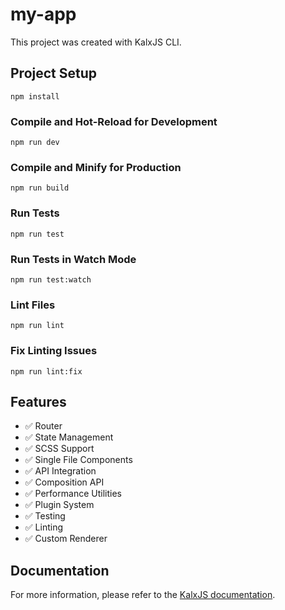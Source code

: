 # my-app

This project was created with KalxJS CLI.

## Project Setup

```
npm install
```

### Compile and Hot-Reload for Development

```
npm run dev
```

### Compile and Minify for Production

```
npm run build
```

### Run Tests

```
npm run test
```

### Run Tests in Watch Mode

```
npm run test:watch
```

### Lint Files

```
npm run lint
```

### Fix Linting Issues

```
npm run lint:fix
```


## Features

- ✅ Router
- ✅ State Management
- ✅ SCSS Support
- ✅ Single File Components
- ✅ API Integration
- ✅ Composition API
- ✅ Performance Utilities
- ✅ Plugin System
- ✅ Testing
- ✅ Linting
- ✅ Custom Renderer


## Documentation

For more information, please refer to the [KalxJS documentation](https://github.com/Odeneho-Calculus/kalxjs).
